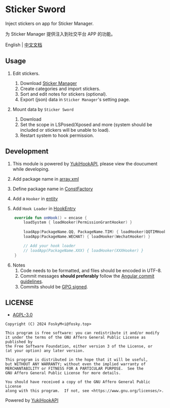 # Sticker Sword
Inject stickers on app for Sticker Manager.

为 Sticker Manager 提供注入到社交平台 APP 的功能。

English | [中文文档](https://github.com/StickerManager/StickerSword/blob/main/README_ZH.md)

## Usage
1. Edit stickers.
    1. Download [Sticker Manager](https://github.com/StickerManager/Release/releases) 
    2. Create categories and import stickers.
    3. Sort and edit notes for stickers (optional).
    4. Export (json) data in `Sticker Manager`'s setting page.

2. Mount data by `Sticker Sword`
    1. Download
    2. Set the scope in LSPosed/Xposed and more (system should be included or stickers will be unable to load).
    3. Restart system to hook permission.

## Development

1. This module is powered by [YukiHookAPI](https://highcapable.github.io/YukiHookAPI/), please view the doucument while developing.

2. Add package name in [array.xml](https://github.com/StickerManager/StickerSword/blob/main/app/src/main/res/values/array.xml)

3. Define package name in [ConstFactory](https://github.com/StickerManager/StickerSword/blob/main/app/src/main/java/net/fosky/sticker/sticker_sword/const/ConstFactory.kt)

4. Add a `Hooker` in [entity](https://github.com/StickerManager/StickerSword/blob/main/app/src/main/java/net/fosky/sticker/sticker_sword/hook/entity)

5. Add `Hook Loader` in [HookEntry](https://github.com/StickerManager/StickerSword/blob/main/app/src/main/java/net/fosky/sticker/sticker_sword/hook/HookEntry.kt)

```kotlin
    override fun onHook() = encase {
        loadSystem { loadHooker(PermissionGrantHooker) }
    
        loadApp(PackageName.QQ, PackageName.TIM) { loadHooker(QQTIMHooker) }
        loadApp(PackageName.WECHAT) { loadHooker(WechatHooker) }

        // Add your hook loader
        // loadApp(PackageName.XXX) { loadHooker(XXXHooker) }
    }
```

6. Notes
    1. Code needs to be formatted, and files should be encoded in UTF-8.
    2. Commit messages **should preferably** follow the [Angular commit guidelines](https://docs.google.com/document/d/1QrDFcIiPjSLDn3EL15IJygNPiHORgU1_OOAqWjiDU5Y/edit?pli=1#heading=h.4e0o8t4fffjf).
    3. Commits should be [GPG signed](https://docs.github.com/en/authentication/managing-commit-signature-verification).

## LICENSE

- [AGPL-3.0](https://www.gnu.org/licenses/agpl-3.0.html)

```
Copyright (C) 2024 FoskyM<i@fosky.top>

This program is free software: you can redistribute it and/or modify
it under the terms of the GNU Affero General Public License as published by
the Free Software Foundation, either version 3 of the License, or
(at your option) any later version.

This program is distributed in the hope that it will be useful,
but WITHOUT ANY WARRANTY; without even the implied warranty of
MERCHANTABILITY or FITNESS FOR A PARTICULAR PURPOSE.  See the
GNU Affero General Public License for more details.

You should have received a copy of the GNU Affero General Public License
along with this program.  If not, see <https://www.gnu.org/licenses/>.
```

Powered by [YukiHookAPI](https://github.com/HighCapable/YukiHookAPI)